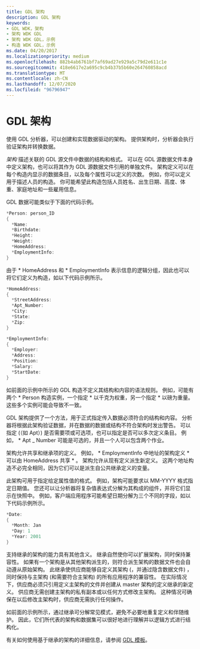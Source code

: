 ```yaml
---
title: GDL 架构
description: GDL 架构
keywords:
- GDL WDK，架构
- 架构 WDK GDL
- 架构 WDK GDL，示例
- 构造 WDK GDL，示例
ms.date: 04/20/2017
ms.localizationpriority: medium
ms.openlocfilehash: 882b4ab6761bf7af69ad27e929a5c79d2e611c1e
ms.sourcegitcommit: 418e6617e2a695c9cb4b37b5b60e264760858acd
ms.translationtype: MT
ms.contentlocale: zh-CN
ms.lasthandoff: 12/07/2020
ms.locfileid: "96796947"
---
```

# <a name="gdl-schemas"></a>GDL 架构


使用 GDL 分析器，可以创建和实现数据驱动的架构。 提供架构时，分析器会执行验证架构并转换数据。

*架构* 描述关联的 GDL 源文件中数据的结构和格式。 可以在 GDL 源数据文件本身中定义架构，也可以将其作为 GDL 源数据文件引用的单独文件。 架构定义可以在每个构造内显示的数据条目，以及每个属性可以定义的次数。 例如，你可以定义用于描述人员的构造。 你可能希望此构造包括人员姓名、出生日期、高度、体重、家庭地址和一些雇用信息。

GDL 数据可能类似于下面的代码示例。

```cpp
*Person: person_ID
{
  *Name:
  *Birthdate:
  *Height:
  *Weight:
  *HomeAddress:
  *EmploymentInfo:
} 
```

由于 \* HomeAddress 和 \* EmploymentInfo 表示信息的逻辑分组，因此也可以将它们定义为构造，如以下代码示例所示。

```cpp
*HomeAddress:
{
  *StreetAddress:
  *Apt_Number:
  *City:
  *State:
  *Zip:
}

*EmploymentInfo:
{
  *Employer:
  *Address:
  *Position:
  *Salary:
  *StartDate:
}
```

如前面的示例中所示的 GDL 构造不定义其结构和内容的语法规则。 例如，可能有两个 \* Person 构造实例，一个指定 \* 以千克为权重，另一个指定 \* 以磅为重量。 这些多个实例可能会导致不一致。

GDL 架构提供了一个方法，用于正式指定传入数据必须符合的结构和内容。 分析器将根据此架构验证数据，并在数据的数据或结构不符合架构时发出警告。 可以指定 (（如 Apt）) 是否需要项或可选项，也可以指定是否可以多次定义条目。 例如， \* Apt \_ Number 可能是可选的，并且一个人可以包含两个作业。

架构允许共享和继承项的定义。 例如， \* EmploymentInfo 中地址的架构定义 \* 可以由 HomeAddress 共享 \* 。 架构允许从现有定义派生新定义。 这两个地址构造不必完全相同，因为它们可以是派生自公共继承定义的变量。

此架构可用于指定给定属性值的格式。 例如，架构可能要求以 MM-YYYY 格式指定日期值。 您还可以让分析器将复杂值表达式分解为其构成的组件，并将它们显示在快照中。 例如，客户端应用程序可能希望日期分解为三个不同的字段，如以下代码示例所示。

```cpp
*Date:
{
  *Month: Jan
  *Day: 1
  *Year: 2001
}
```

支持继承的架构的能力具有其他含义。 继承自然使你可以扩展架构，同时保持兼容性。 如果有一个架构是从其他架构派生的，则符合派生架构的数据文件也会自动遵从原始架构。 此继承使供应商能够自定义其架构 (，并通过隐含数据文件) ，同时保持与主架构 (和需要符合主架构) 的所有应用程序的兼容性。 在实际情况下，供应商必须只引用定义主架构的文件并创建从 master 架构的定义继承的新定义。 供应商无需创建主架构的私有副本或以任何方式修改主架构。 这种情况可确保在以后修改主架构时，供应商无需执行任何操作。

如前面的示例所示，通过继承可分解常见模式，避免不必要地重复定义和伴随维护。 因此，它们所代表的架构和数据集可以很好地进行理解并以逻辑方式进行结构化。

有关如何使用基于继承的架构的详细信息，请参阅 [GDL 模板](gdl-template-structure.md)。

 

 




